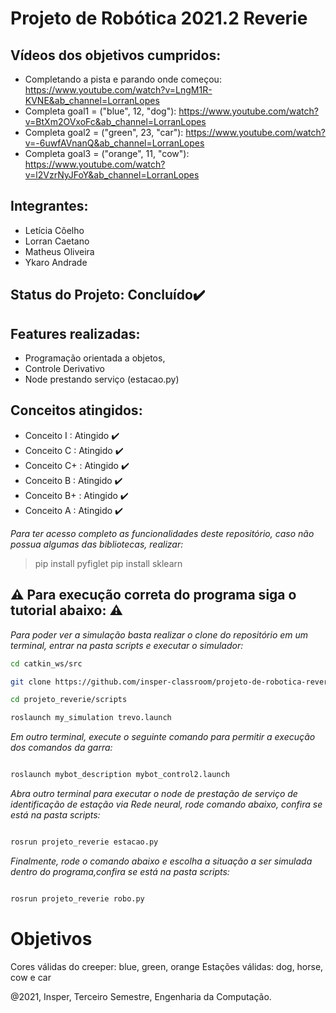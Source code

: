 # Projeto de Robótica 2021.2 Reverie


## Vídeos dos objetivos cumpridos:
- Completando a pista e parando onde começou: https://www.youtube.com/watch?v=LngM1R-KVNE&ab_channel=LorranLopes
- Completa goal1 = ("blue", 12, "dog"): https://www.youtube.com/watch?v=BtXm2OVxoFc&ab_channel=LorranLopes
- Completa goal2 = ("green", 23, "car"): https://www.youtube.com/watch?v=-6uwfAVnanQ&ab_channel=LorranLopes
- Completa goal3 = ("orange", 11, "cow"): https://www.youtube.com/watch?v=l2VzrNyJFoY&ab_channel=LorranLopes
 
## Integrantes:

- Letícia Côelho
- Lorran Caetano  
- Matheus Oliveira
- Ykaro Andrade

## Status do Projeto: Concluído:heavy_check_mark:

## Features realizadas: 
- Programação orientada a objetos,
- Controle Derivativo  
- Node prestando serviço (estacao.py)

## Conceitos atingidos:
* Conceito I : Atingido :heavy_check_mark:
* Conceito C : Atingido :heavy_check_mark:
* Conceito C+ : Atingido :heavy_check_mark:
* Conceito B : Atingido :heavy_check_mark:
* Conceito B+ : Atingido :heavy_check_mark:
* Conceito A : Atingido :heavy_check_mark:

*Para ter acesso completo as funcionalidades deste repositório, caso não possua algumas das bibliotecas, realizar:*
> pip install pyfiglet
> pip install sklearn

## :warning: Para execução correta do programa siga o tutorial abaixo: :warning:

*Para poder ver a simulação basta realizar o clone do repositório em um terminal, entrar na pasta scripts e executar o simulador:*
```bash
cd catkin_ws/src 

git clone https://github.com/insper-classroom/projeto-de-robotica-reverie

cd projeto_reverie/scripts

roslaunch my_simulation trevo.launch
```

*Em outro terminal, execute o seguinte comando para permitir a execução dos comandos da garra:*
```bash

roslaunch mybot_description mybot_control2.launch 

```

*Abra outro terminal para executar o node de prestação de serviço de identificação de estação via Rede neural, rode comando abaixo, confira se está na pasta scripts:*
```bash

rosrun projeto_reverie estacao.py

```

*Finalmente, rode o comando abaixo e escolha a situação a ser simulada dentro do programa,confira se está na pasta scripts:*
```bash

rosrun projeto_reverie robo.py

```

# Objetivos 

Cores válidas do creeper: blue, green, orange
Estações válidas: dog, horse, cow e car

@2021, Insper, Terceiro Semestre, Engenharia da Computação.

